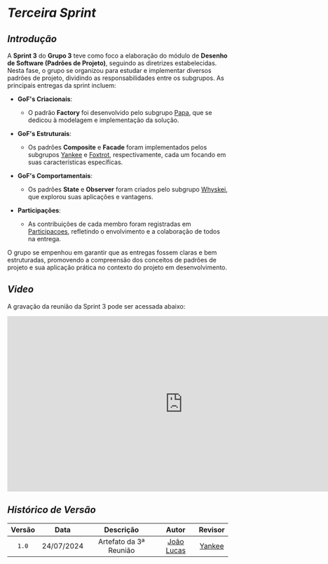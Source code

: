 # <a>*Terceira Sprint*</a>

## <a>*Introdução*</a>

A **Sprint 3** do **Grupo 3** teve como foco a elaboração do módulo de **Desenho de Software (Padrões de Projeto)**, seguindo as diretrizes estabelecidas. Nesta fase, o grupo se organizou para estudar e implementar diversos padrões de projeto, dividindo as responsabilidades entre os subgrupos. As principais entregas da sprint incluem:

- **GoF's Criacionais**:
  - O padrão **Factory** foi desenvolvido pelo subgrupo [Papa](../Subgrupos/Papa.md), que se dedicou à modelagem e implementação da solução.

- **GoF's Estruturais**:
  - Os padrões **Composite** e **Facade** foram implementados pelos subgrupos [Yankee](../Subgrupos/Yankee.md) e [Foxtrot](../Subgrupos/Foxtrot.md), respectivamente, cada um focando em suas características específicas.

- **GoF's Comportamentais**:
  - Os padrões **State** e **Observer** foram criados pelo subgrupo [Whyskei](../Subgrupos/Whiskey.md), que explorou suas aplicações e vantagens.

- **Participações**:
  - As contribuições de cada membro foram registradas em [Participacoes](../PadroesDeProjeto/Participacoes.md), refletindo o envolvimento e a colaboração de todos na entrega.

O grupo se empenhou em garantir que as entregas fossem claras e bem estruturadas, promovendo a compreensão dos conceitos de padrões de projeto e sua aplicação prática no contexto do projeto em desenvolvimento.

## <a>*Video*</a>

A gravação da reunião da Sprint 3 pode ser acessada abaixo:

<center>

<iframe width="800" height="400" src="https://www.youtube-nocookie.com/embed/P0eOnf-Tjl0" frameborder="0" allow="accelerometer; autoplay; clipboard-write; encrypted-media; gyroscope; picture-in-picture" allowfullscreen></iframe>

</center>

## <a>*Histórico de Versão*</a>

| Versão |    Data    |       Descrição        |                      Autor                       |             Revisor              |
| :----: | :--------: | :--------------------: | :----------------------------------------------: | :------------------------------: |
| `1.0`  | 24/07/2024 | Artefato da 3ª Reunião | [João Lucas](https://github.com/VasconcelosJoao) | [Yankee](../Subgrupos/Yankee.md) |